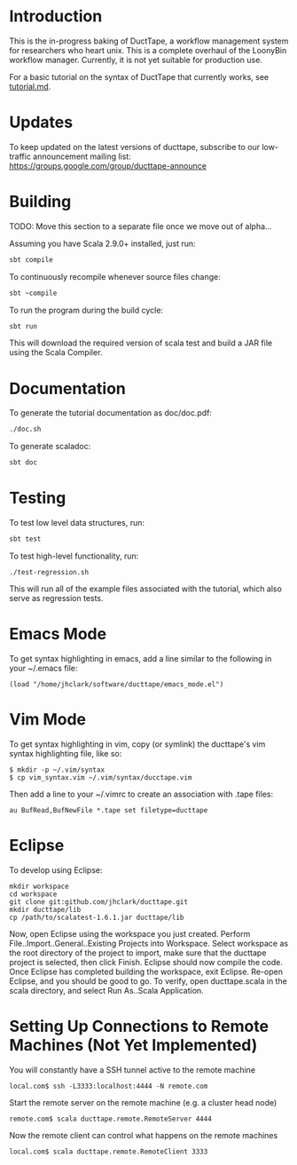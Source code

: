 Introduction
============

This is the in-progress baking of DuctTape, a workflow management system for researchers who heart unix. This is a complete overhaul of the LoonyBin workflow manager. Currently, it is not yet suitable for production use.

For a basic tutorial on the syntax of DuctTape that currently works, see [tutorial.md](https://github.com/jhclark/ducttape/blob/master/tutorial.md).

Updates
=======

To keep updated on the latest versions of ducttape, subscribe to our low-traffic announcement mailing list: https://groups.google.com/group/ducttape-announce

Building
========

TODO: Move this section to a separate file once we move out of alpha...

Assuming you have Scala 2.9.0+ installed, just run:

```bash
sbt compile
```

To continuously recompile whenever source files change:
```bash
sbt ~compile
```

To run the program during the build cycle:
```bash
sbt run
```

This will download the required version of scala test and build a JAR file using the Scala Compiler.

Documentation
=============

To generate the tutorial documentation as doc/doc.pdf:
```bash
./doc.sh
```


To generate scaladoc:
```bash
sbt doc
```

Testing
=======

To test low level data structures, run:

```bash
sbt test
```

To test high-level functionality, run:

```
./test-regression.sh
```
This will run all of the example files associated with the tutorial, which also serve as regression tests.

Emacs Mode
==========

To get syntax highlighting in emacs, add a line similar to the following in your ~/.emacs file:

```
(load "/home/jhclark/software/ducttape/emacs_mode.el")
```

Vim Mode
========

To get syntax highlighting in vim, copy (or symlink) the ducttape's vim syntax highlighting file, like so:

```
$ mkdir -p ~/.vim/syntax
$ cp vim_syntax.vim ~/.vim/syntax/ducctape.vim
```

Then add a line to your ~/.vimrc to create an association with .tape files:

```
au BufRead,BufNewFile *.tape set filetype=ducttape
```

Eclipse
=======

To develop using Eclipse:

```
mkdir workspace
cd workspace
git clone git:github.com/jhclark/ducttape.git
mkdir ducttape/lib
cp /path/to/scalatest-1.6.1.jar ducttape/lib
```

Now, open Eclipse using the workspace you just created.
Perform File..Import..General..Existing Projects into Workspace.
Select workspace as the root directory of the project to import, make sure that the ducttape project is selected, then click Finish.
Eclipse should now compile the code. Once Eclipse has completed building the workspace, exit Eclipse.
Re-open Eclipse, and you should be good to go. To verify, open ducttape.scala in the scala directory, and select Run As..Scala Application.

Setting Up Connections to Remote Machines (Not Yet Implemented)
===============================================================

You will constantly have a SSH tunnel active to the remote machine
```
local.com$ ssh -L3333:localhost:4444 -N remote.com
```

Start the remote server on the remote machine (e.g. a cluster head node)
```
remote.com$ scala ducttape.remote.RemoteServer 4444
```

Now the remote client can control what happens on the remote machines
```
local.com$ scala ducttape.remote.RemoteClient 3333
```
